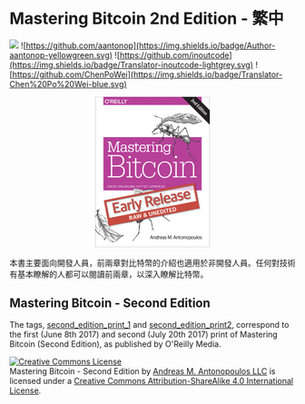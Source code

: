 # Mastering Bitcoin 2nd Edition - 繁中
![](https://img.shields.io/badge/Language-Traditional%20Chinese-orange.svg)
![https://github.com/aantonop](https://img.shields.io/badge/Author-aantonop-yellowgreen.svg)
![https://github.com/inoutcode](https://img.shields.io/badge/Translator-inoutcode-lightgrey.svg)
![https://github.com/ChenPoWei](https://img.shields.io/badge/Translator-Chen%20Po%20Wei-blue.svg)    

<center>
<img src="https://raw.githubusercontent.com/bitcoinbook/bitcoinbook/develop/images/cover.png" width="40%" height="40%" />
</center>

本書主要面向開發人員，前兩章對比特幣的介紹也適用於非開發人員。任何對技術有基本瞭解的人都可以閱讀前兩章，以深入瞭解比特幣。


## Mastering Bitcoin - Second Edition

The tags, [second_edition_print_1](https://github.com/bitcoinbook/bitcoinbook/releases/tag/second_edition_print_1) and  [second_edition_print2](https://github.com/bitcoinbook/bitcoinbook/releases/tag/second_edition_print2), correspond to the first (June 8th 2017) and second (July 20th 2017) print of Mastering Bitcoin (Second Edition), as published by O'Reilly Media.

<a rel="license" href="http://creativecommons.org/licenses/by-sa/4.0/"><img alt="Creative Commons License" style="border-width:0" src="https://i.creativecommons.org/l/by-sa/4.0/88x31.png" /></a><br /><span xmlns:dct="http://purl.org/dc/terms/" href="http://purl.org/dc/dcmitype/Text" property="dct:title" rel="dct:type">Mastering Bitcoin - Second Edition</span> by <a xmlns:cc="http://creativecommons.org/ns#" href="https://antonopoulos.com/" property="cc:attributionName" rel="cc:attributionURL">Andreas M. Antonopoulos LLC</a> is licensed under a <a rel="license" href="http://creativecommons.org/licenses/by-sa/4.0/">Creative Commons Attribution-ShareAlike 4.0 International License</a>.